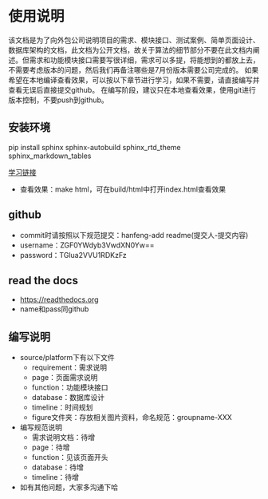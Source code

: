 # 使用说明
该文档是为了向外包公司说明项目的需求、模块接口、测试案例、简单页面设计、数据库架构的文档，此文档为公开文档，故关于算法的细节部分不要在此文档内阐述。但需求和功能模块接口需要写很详细，需求可以多提，将能想到的都放上去，不需要考虑版本的问题，然后我们再备注哪些是7月份版本需要公司完成的。
如果希望在本地编译查看效果，可以按以下章节进行学习，如果不需要，请直接编写并查看无误后直接提交github。
在编写阶段，建议只在本地查看效果，使用git进行版本控制，不要push到github。

## 安装环境
pip install sphinx sphinx-autobuild sphinx_rtd_theme sphinx_markdown_tables

[学习链接](https://www.xncoding.com/2017/01/22/fullstack/readthedoc.html)

- 查看效果：make html，可在build/html中打开index.html查看效果

## github
- commit时请按照以下规范提交：hanfeng-add readme(提交人-提交内容)
- username：ZGF0YWdyb3VwdXN0Yw==
- password：TGlua2VVU1RDKzFz

## read the docs
- https://readthedocs.org
- name和pass同github

## 编写说明
- source/platform下有以下文件
   - requirement：需求说明
   - page：页面需求说明
   - function：功能模块接口
   - database：数据库设计
   - timeline：时间规划
   - figure文件夹：存放相关图片资料，命名规范：groupname-XXX
- 编写规范说明
   - 需求说明文档：待增
   - page：待增
   - function：见该页面开头
   - database：待增
   - timeline：待增
- 如有其他问题，大家多沟通下哈
